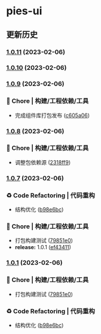 # pies-ui

## 更新历史

### [1.0.11](https://github.com/HoMeTownSoCool/pies-ui/compare/v1.0.10...v1.0.11) (2023-02-06)

### [1.0.10](https://github.com/HoMeTownSoCool/pies-ui/compare/v1.0.9...v1.0.10) (2023-02-06)

### [1.0.9](https://github.com/HoMeTownSoCool/pies-ui/compare/v1.0.8...v1.0.9) (2023-02-06)

### 🚀 Chore | 构建/工程依赖/工具

- 完成组件库打包发布 ([c605a06](https://github.com/HoMeTownSoCool/pies-ui/commit/c605a069e2cd18bcff6a5cf96bf09a52cd476383))

### [1.0.8](https://github.com/HoMeTownSoCool/pies-ui/compare/v1.0.7...v1.0.8) (2023-02-06)

### 🚀 Chore | 构建/工程依赖/工具

- 调整包依赖源 ([2318ff9](https://github.com/HoMeTownSoCool/pies-ui/commit/2318ff9afae3fc1a948f88efa5ef264223d12b56))

### [1.0.7](https://github.com/HoMeTownSoCool/pies-ui/compare/v1.0.4...v1.0.7) (2023-02-06)

### ♻️ Code Refactoring | 代码重构

- 结构优化 ([b98e6bc](https://github.com/HoMeTownSoCool/pies-ui/commit/b98e6bcbac76e06fa7246f5b7a8f23af6f4b8405))

### 🚀 Chore | 构建/工程依赖/工具

- 打包构建测试 ([79851e0](https://github.com/HoMeTownSoCool/pies-ui/commit/79851e04084d1bb5f42acc7c83ee098a34bc180c))
- **release:** 1.0.1 ([ef43411](https://github.com/HoMeTownSoCool/pies-ui/commit/ef434115facd393fa89f8f36a1a5f476588e596e))

### [1.0.1](https://github.com/HoMeTownSoCool/pies-ui/compare/v1.0.4...v1.0.1) (2023-02-06)

### 🚀 Chore | 构建/工程依赖/工具

- 打包构建测试 ([79851e0](https://github.com/HoMeTownSoCool/pies-ui/commit/79851e04084d1bb5f42acc7c83ee098a34bc180c))

### ♻️ Code Refactoring | 代码重构

- 结构优化 ([b98e6bc](https://github.com/HoMeTownSoCool/pies-ui/commit/b98e6bcbac76e06fa7246f5b7a8f23af6f4b8405))
